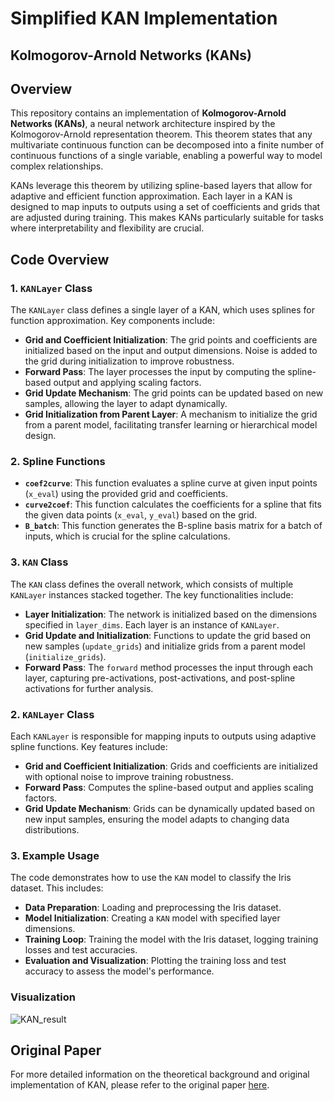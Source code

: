 # Simplified KAN Implementation

## Kolmogorov-Arnold Networks (KANs)

## Overview

This repository contains an implementation of **Kolmogorov-Arnold Networks (KANs)**, a neural network architecture inspired by the Kolmogorov-Arnold representation theorem. This theorem states that any multivariate continuous function can be decomposed into a finite number of continuous functions of a single variable, enabling a powerful way to model complex relationships.

KANs leverage this theorem by utilizing spline-based layers that allow for adaptive and efficient function approximation. Each layer in a KAN is designed to map inputs to outputs using a set of coefficients and grids that are adjusted during training. This makes KANs particularly suitable for tasks where interpretability and flexibility are crucial.

## Code Overview

### 1. `KANLayer` Class

The `KANLayer` class defines a single layer of a KAN, which uses splines for function approximation. Key components include:

- **Grid and Coefficient Initialization**: The grid points and coefficients are initialized based on the input and output dimensions. Noise is added to the grid during initialization to improve robustness.
- **Forward Pass**: The layer processes the input by computing the spline-based output and applying scaling factors.
- **Grid Update Mechanism**: The grid points can be updated based on new samples, allowing the layer to adapt dynamically.
- **Grid Initialization from Parent Layer**: A mechanism to initialize the grid from a parent model, facilitating transfer learning or hierarchical model design.

### 2. Spline Functions

- **`coef2curve`**: This function evaluates a spline curve at given input points (`x_eval`) using the provided grid and coefficients.
- **`curve2coef`**: This function calculates the coefficients for a spline that fits the given data points (`x_eval`, `y_eval`) based on the grid.
- **`B_batch`**: This function generates the B-spline basis matrix for a batch of inputs, which is crucial for the spline calculations.



### 3. `KAN` Class

The `KAN` class defines the overall network, which consists of multiple `KANLayer` instances stacked together. The key functionalities include:

- **Layer Initialization**: The network is initialized based on the dimensions specified in `layer_dims`. Each layer is an instance of `KANLayer`.
- **Grid Update and Initialization**: Functions to update the grid based on new samples (`update_grids`) and initialize grids from a parent model (`initialize_grids`).
- **Forward Pass**: The `forward` method processes the input through each layer, capturing pre-activations, post-activations, and post-spline activations for further analysis.

### 2. `KANLayer` Class

Each `KANLayer` is responsible for mapping inputs to outputs using adaptive spline functions. Key features include:

- **Grid and Coefficient Initialization**: Grids and coefficients are initialized with optional noise to improve training robustness.
- **Forward Pass**: Computes the spline-based output and applies scaling factors.
- **Grid Update Mechanism**: Grids can be dynamically updated based on new input samples, ensuring the model adapts to changing data distributions.

### 3. Example Usage

The code demonstrates how to use the `KAN` model to classify the Iris dataset. This includes:

- **Data Preparation**: Loading and preprocessing the Iris dataset.
- **Model Initialization**: Creating a `KAN` model with specified layer dimensions.
- **Training Loop**: Training the model with the Iris dataset, logging training losses and test accuracies.
- **Evaluation and Visualization**: Plotting the training loss and test accuracy to assess the model's performance.

### Visualization
![KAN_result](https://github.com/user-attachments/assets/5e7dcc32-74c5-4e8c-bc22-3404b07e7391)


## Original Paper

For more detailed information on the theoretical background and original implementation of KAN, please refer to the original paper [here](<https://arxiv.org/abs/2404.19756>).

